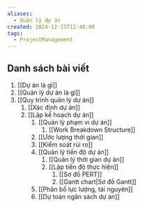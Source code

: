 ```yaml
---
aliases:
  - Quản lý dự án
created: 2024-12-25T12:48:00
tags:
  - ProjectManagement
---
```

## Danh sách bài viết

1. [[Dự án là gì]]
2. [[Quản lý dự án là gì]]
3. [[Quy trình quản lý dự án]]
	1. [[Xác định dự án]]
	2. [[Lập kế hoạch dự án]]
		1. [[Quản lý phạm vi dự án]]
			1. [[Work Breakdown Structure]]
		2. [[Ước lượng thời gian]]
		3. [[Kiểm soát rủi ro]]
		4. [[Quản lý tiến độ dự án]]
			1. [[Quản lý thời gian dự án]]
			2. [[Lập tiến độ thực hiện]]
				1. [[Sơ đồ PERT]]
				2. [[Gantt chart|Sơ đồ Gantt]]
		5. [[Phân bố lực lượng, tài nguyên]]
		6. [[Dự toán ngân sách dự án]]
